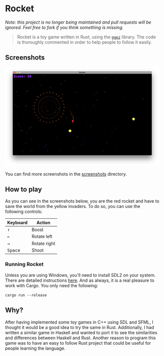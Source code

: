 Rocket
======

*Note: this project is no longer being maintained and pull requests will be ignored. Feel free to fork if you think something is missing.*

> Rocket is a toy game written in Rust, using the [`ggez`](https://github.com/ggez/ggez) library. The code is thoroughly
commented in order to help people to follow it easily.

## Screenshots

![Screenshot](screenshots/gameplay2.png)

You can find more screenshots in the [screenshots] directory.

[screenshots]: screenshots/

## How to play

As you can see in the screenshots below, you are the red rocket and have to save the world from
the yellow invaders. To do so, you can use the following controls:

Keyboard                | Action
----------------------- | ------------
<kbd>&uparrow;</kbd>    | Boost
<kbd>&leftarrow;</kbd>  | Rotate left
<kbd>&rightarrow;</kbd> | Rotate right
<kbd>Space</kbd>        | Shoot

### Running Rocket

Unless you are using Windows, you'll need to install SDL2 on your system. There are detailed instructions [here](https://github.com/Rust-SDL2/rust-sdl2). And as always, it is a real pleasure to work with Cargo. You only need the following:

```
cargo run --release
```

## Why?

After having implemented some toy games in C++ using SDL and SFML, I thought it would be a
good idea to try the same in Rust. Additionally, I had written a similar game in Haskell and
wanted to port it to see the similarities and differences between Haskell and Rust. Another
reason to program this game was to have an easy to follow Rust project that could be useful
for people learning the language.
